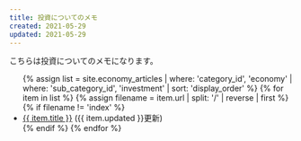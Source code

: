 ```yaml
---
title: 投資についてのメモ
created: 2021-05-29
updated: 2021-05-29
---
```

こちらは投資についてのメモになります。

<ul>
    {% assign list = site.economy_articles  | where: 'category_id', 'economy'
                                            | where: 'sub_category_id', 'investment'
                                            | sort: 'display_order' %}
    {% for item in list %}
        {% assign filename = item.url | split: '/' | reverse | first %}
        {% if filename != 'index' %}
            <li><a href="{{ item.url }}">{{ item.title }}</a> ({{ item.updated }}更新)</li>
        {% endif %}
    {% endfor %}
</ul>
